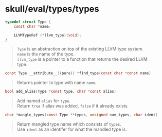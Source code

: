 # skull/eval/types/types

```c
typedef struct Type {
	const char *name;

	LLVMTypeRef (*llvm_type)(void);
}
```

> `Type` is an abstraction on top of the existing LLVM type system.
> \
> `name` is the name of the type.
> \
> `llvm_type` is a pointer to a function that returns the desired LLVM type.

```c
const Type __attribute__((pure)) *find_type(const char *const name)
```

> Returns pointer to type with name `name`.

```c
bool add_alias(Type *const type, char *const alias)
```

> Add named `alias` for `type`.
> \
> Return `true` if alias was added, `false` if it already exists.

```c
char *mangle_types(const Type **types, unsigned num_types, char ident)
```

> Return mangled type name which consists of `types`.
> \
> Use `ident` as an identifer for what the mandled type is.

